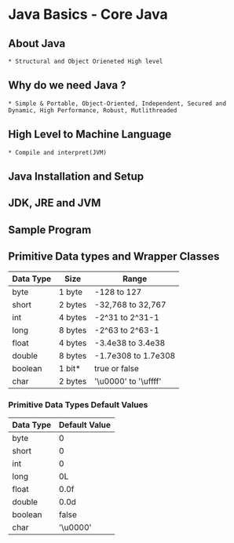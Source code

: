 # Java Basics - Core Java

## About Java
    * Structural and Object Orieneted High level

## Why do we need Java ?
    * Simple & Portable, Object-Oriented, Independent, Secured and Dynamic, High Performance, Robust, Mutlithreaded

## High Level to Machine Language
    * Compile and interpret(JVM)

## Java Installation and Setup

## JDK, JRE and JVM

## Sample Program

## Primitive Data types and Wrapper Classes

| Data Type | Size    | Range                   |
|-----------|---------|-------------------------|
| byte      | 1 byte  | -128 to 127             |
| short     | 2 bytes | -32,768 to 32,767       |
| int       | 4 bytes | -2^31 to 2^31-1         |
| long      | 8 bytes | -2^63 to 2^63-1         |
| float     | 4 bytes | -3.4e38 to 3.4e38       |
| double    | 8 bytes | -1.7e308 to 1.7e308     |
| boolean   | 1 bit*  | true or false           |
| char      | 2 bytes | '\u0000' to '\uffff'    |


### Primitive Data Types Default Values

| Data Type   | Default Value   |
| ----------- | --------------- |
| byte        | 0               |
| short       | 0               |
| int         | 0               |
| long        | 0L              |
| float       | 0.0f            |
| double      | 0.0d            |
| boolean     | false           |
| char        | '\u0000'        |
